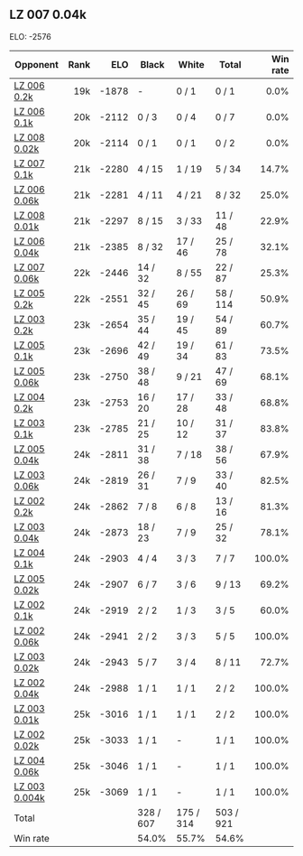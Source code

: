 ## LZ 007 0.04k ##

ELO: -2576

Opponent | Rank | ELO | Black | White | Total | Win rate
---------|-----:|----:|-------|-------|-------|-------:
[LZ 006 0.2k](LZ%20006%200.2k.md) | 19k | -1878 | - | 0 / 1 | 0 / 1 | 0.0%
[LZ 006 0.1k](LZ%20006%200.1k.md) | 20k | -2112 | 0 / 3 | 0 / 4 | 0 / 7 | 0.0%
[LZ 008 0.02k](LZ%20008%200.02k.md) | 20k | -2114 | 0 / 1 | 0 / 1 | 0 / 2 | 0.0%
[LZ 007 0.1k](LZ%20007%200.1k.md) | 21k | -2280 | 4 / 15 | 1 / 19 | 5 / 34 | 14.7%
[LZ 006 0.06k](LZ%20006%200.06k.md) | 21k | -2281 | 4 / 11 | 4 / 21 | 8 / 32 | 25.0%
[LZ 008 0.01k](LZ%20008%200.01k.md) | 21k | -2297 | 8 / 15 | 3 / 33 | 11 / 48 | 22.9%
[LZ 006 0.04k](LZ%20006%200.04k.md) | 21k | -2385 | 8 / 32 | 17 / 46 | 25 / 78 | 32.1%
[LZ 007 0.06k](LZ%20007%200.06k.md) | 22k | -2446 | 14 / 32 | 8 / 55 | 22 / 87 | 25.3%
[LZ 005 0.2k](LZ%20005%200.2k.md) | 22k | -2551 | 32 / 45 | 26 / 69 | 58 / 114 | 50.9%
[LZ 003 0.2k](LZ%20003%200.2k.md) | 23k | -2654 | 35 / 44 | 19 / 45 | 54 / 89 | 60.7%
[LZ 005 0.1k](LZ%20005%200.1k.md) | 23k | -2696 | 42 / 49 | 19 / 34 | 61 / 83 | 73.5%
[LZ 005 0.06k](LZ%20005%200.06k.md) | 23k | -2750 | 38 / 48 | 9 / 21 | 47 / 69 | 68.1%
[LZ 004 0.2k](LZ%20004%200.2k.md) | 23k | -2753 | 16 / 20 | 17 / 28 | 33 / 48 | 68.8%
[LZ 003 0.1k](LZ%20003%200.1k.md) | 23k | -2785 | 21 / 25 | 10 / 12 | 31 / 37 | 83.8%
[LZ 005 0.04k](LZ%20005%200.04k.md) | 24k | -2811 | 31 / 38 | 7 / 18 | 38 / 56 | 67.9%
[LZ 003 0.06k](LZ%20003%200.06k.md) | 24k | -2819 | 26 / 31 | 7 / 9 | 33 / 40 | 82.5%
[LZ 002 0.2k](LZ%20002%200.2k.md) | 24k | -2862 | 7 / 8 | 6 / 8 | 13 / 16 | 81.3%
[LZ 003 0.04k](LZ%20003%200.04k.md) | 24k | -2873 | 18 / 23 | 7 / 9 | 25 / 32 | 78.1%
[LZ 004 0.1k](LZ%20004%200.1k.md) | 24k | -2903 | 4 / 4 | 3 / 3 | 7 / 7 | 100.0%
[LZ 005 0.02k](LZ%20005%200.02k.md) | 24k | -2907 | 6 / 7 | 3 / 6 | 9 / 13 | 69.2%
[LZ 002 0.1k](LZ%20002%200.1k.md) | 24k | -2919 | 2 / 2 | 1 / 3 | 3 / 5 | 60.0%
[LZ 002 0.06k](LZ%20002%200.06k.md) | 24k | -2941 | 2 / 2 | 3 / 3 | 5 / 5 | 100.0%
[LZ 003 0.02k](LZ%20003%200.02k.md) | 24k | -2943 | 5 / 7 | 3 / 4 | 8 / 11 | 72.7%
[LZ 002 0.04k](LZ%20002%200.04k.md) | 24k | -2988 | 1 / 1 | 1 / 1 | 2 / 2 | 100.0%
[LZ 003 0.01k](LZ%20003%200.01k.md) | 25k | -3016 | 1 / 1 | 1 / 1 | 2 / 2 | 100.0%
[LZ 002 0.02k](LZ%20002%200.02k.md) | 25k | -3033 | 1 / 1 | - | 1 / 1 | 100.0%
[LZ 004 0.06k](LZ%20004%200.06k.md) | 25k | -3046 | 1 / 1 | - | 1 / 1 | 100.0%
[LZ 003 0.004k](LZ%20003%200.004k.md) | 25k | -3069 | 1 / 1 | - | 1 / 1 | 100.0%
Total | | | 328 / 607 | 175 / 314 | 503 / 921 | 
Win rate| | | 54.0% | 55.7% | 54.6% | 
